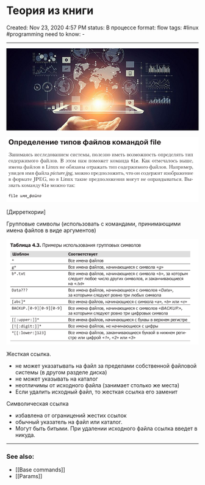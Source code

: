 # Теория из книги

Created: Nov 23, 2020 4:57 PM
status: В процессе
format: flow
tags: #linux #programming 
need to know: -

---

![%D0%A2%D0%B5%D0%BE%D1%80%D0%B8%D1%8F%20%D0%B8%D0%B7%20%D0%BA%D0%BD%D0%B8%D0%B3%D0%B8%20d9a589fdd1ee4826906063f0483e1757/Untitled.png](Images/Programming/%D0%A2%D0%B5%D0%BE%D1%80%D0%B8%D1%8F%20%D0%B8%D0%B7%20%D0%BA%D0%BD%D0%B8%D0%B3%D0%B8%20d9a589fdd1ee4826906063f0483e1757/Untitled.png)

![%D0%A2%D0%B5%D0%BE%D1%80%D0%B8%D1%8F%20%D0%B8%D0%B7%20%D0%BA%D0%BD%D0%B8%D0%B3%D0%B8%20d9a589fdd1ee4826906063f0483e1757/Untitled%201.png](Images/Programming/%D0%A2%D0%B5%D0%BE%D1%80%D0%B8%D1%8F%20%D0%B8%D0%B7%20%D0%BA%D0%BD%D0%B8%D0%B3%D0%B8%20d9a589fdd1ee4826906063f0483e1757/Untitled%201.png)

[Дирреткории]

Групповые символы (использовать с командами, принимающими имена файлов в виде аргументов)


![%D0%A2%D0%B5%D0%BE%D1%80%D0%B8%D1%8F%20%D0%B8%D0%B7%20%D0%BA%D0%BD%D0%B8%D0%B3%D0%B8%20d9a589fdd1ee4826906063f0483e1757/Untitled%202.png](Images/Programming/%D0%A2%D0%B5%D0%BE%D1%80%D0%B8%D1%8F%20%D0%B8%D0%B7%20%D0%BA%D0%BD%D0%B8%D0%B3%D0%B8%20d9a589fdd1ee4826906063f0483e1757/Untitled%202.png)

Жесткая ссылка.

- не может указатывать на файл за пределами собственной файловой системы (в другом разделе диска)
- не может указывать на каталог
- неотличимы от исходного файла (занимает столько же места)
- Если удалить исходный файл, то жесткая ссылка его заменит

Символическая ссылка

- избавлена от ограницений жестих ссылок
- обычный указатель на файл или каталог.
- Могут быть битыми. При удалении исходного файла ссылка введет в никуда.

---
###  See also:
- [[Base commands]]
- [[Params]]